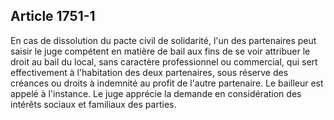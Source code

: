 Article 1751-1
----
En cas de dissolution du pacte civil de solidarité, l'un des partenaires peut
saisir le juge compétent en matière de bail aux fins de se voir attribuer le
droit au bail du local, sans caractère professionnel ou commercial, qui sert
effectivement à l'habitation des deux partenaires, sous réserve des créances ou
droits à indemnité au profit de l'autre partenaire. Le bailleur est appelé à
l'instance. Le juge apprécie la demande en considération des intérêts sociaux et
familiaux des parties.
